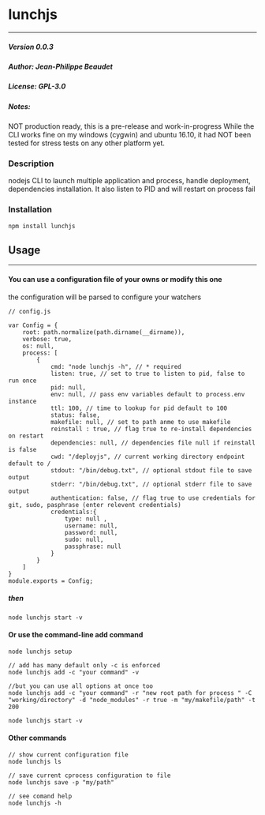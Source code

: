 # lunchjs
----
##### Version 0.0.3
##### Author: Jean-Philippe Beaudet
##### License: GPL-3.0
##### Notes: 
NOT production ready, this is a pre-release and work-in-progress
While the CLI works fine on my windows (cygwin) and ubuntu 16.10, it had NOT been tested for stress tests on any other platform yet.

### Description
nodejs CLI to launch multiple application and process, handle deployment, dependencies installation. It also listen to PID and will restart on process fail

### Installation 
````
npm install lunchjs
````

## Usage
----

#### You can use a configuration file of your owns or modify this one
the configuration will be parsed to configure your watchers

````
// config.js

var Config = {
	root: path.normalize(path.dirname(__dirname)),
	verbose: true,
	os: null,
	process: [
		{
			cmd: "node lunchjs -h", // * required
			listen: true, // set to true to listen to pid, false to run once
			pid: null,
			env: null, // pass env variables default to process.env instance
			ttl: 100, // time to lookup for pid default to 100
			status: false, 
			makefile: null, // set to path anme to use makefile
			reinstall : true, // flag true to re-install dependencies on restart
			dependencies: null, // dependencies file null if reinstall is false
			cwd: "/deployjs", // current working directory endpoint default to /
			stdout: "/bin/debug.txt", // optional stdout file to save output
			stderr: "/bin/debug.txt", // optional stderr file to save output
			authentication: false, // flag true to use credentials for git, sudo, pasphrase (enter relevent credentials)
			credentials:{
				type: null , 
				username: null,
				password: null,
				sudo: null,
				passphrase: null
			}
		}
	]
}
module.exports = Config;

````

##### then
````
node lunchjs start -v
````

#### Or use the command-line add command
````
node lunchjs setup

// add has many default only -c is enforced
node lunchjs add -c "your command" -v

//but you can use all options at once too
node lunchjs add -c "your command" -r "new root path for process " -C "working/directory" -d "node_modules" -r true -m "my/makefile/path" -t 200

node lunchjs start -v
````

#### Other commands
````
// show current configuration file
node lunchjs ls

// save current cprocess configuration to file
node lunchjs save -p "my/path"

// see comand help 
node lunchjs -h
````
